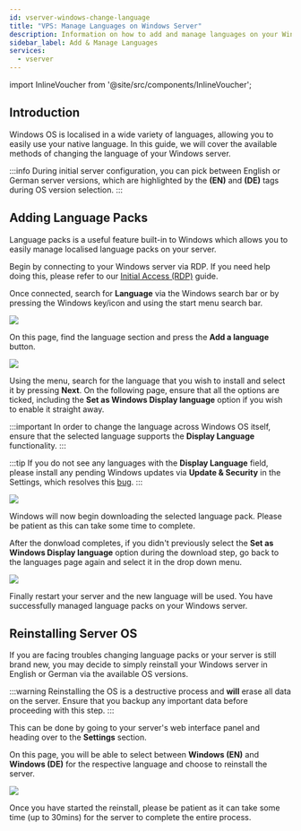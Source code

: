 ```yaml
---
id: vserver-windows-change-language
title: "VPS: Manage Languages on Windows Server"
description: Information on how to add and manage languages on your Windows VPS from ZAP-Hosting 
sidebar_label: Add & Manage Languages
services:
  - vserver
---
```


import InlineVoucher from '@site/src/components/InlineVoucher';

## Introduction

Windows OS is localised in a wide variety of languages, allowing you to easily use your native language. In this guide, we will cover the available methods of changing the language of your Windows server.

:::info
During initial server configuration, you can pick between English or German server versions, which are highlighted by the **(EN)** and **(DE)** tags during OS version selection.
:::

<InlineVoucher />

## Adding Language Packs

Language packs is a useful feature built-in to Windows which allows you to easily manage localised language packs on your server.

Begin by connecting to your Windows server via RDP. If you need help doing this, please refer to our [Initial Access (RDP)](vserver-windows-userdp.md) guide.

Once connected, search for **Language** via the Windows search bar or by pressing the Windows key/icon and using the start menu search bar.

![](https://screensaver01.zap-hosting.com/index.php/s/iwnxdwsYHPy9AMP/preview)

On this page, find the language section and press the **Add a language** button. 

![](https://screensaver01.zap-hosting.com/index.php/s/EJxNz66LPBDiE9J/preview)

Using the menu, search for the language that you wish to install and select it by pressing **Next**. On the following page, ensure that all the options are ticked, including the **Set as Windows Display language** option if you wish to enable it straight away.

:::important
In order to change the language across Windows OS itself, ensure that the selected language supports the **Display Language** functionality.
:::

:::tip
If you do not see any languages with the **Display Language** field, please install any pending Windows updates via **Update & Security** in the Settings, which resolves this [bug](https://learn.microsoft.com/en-us/troubleshoot/windows-server/shell-experience/cannot-configure-language-pack-windows-server-desktop-experience).
:::

![](https://screensaver01.zap-hosting.com/index.php/s/ZENz49zaSmkLNER/preview)

Windows will now begin downloading the selected language pack. Please be patient as this can take some time to complete.

After the donwload completes, if you didn't previously select the **Set as Windows Display language** option during the download step, go back to the languages page again and select it in the drop down menu.

![](https://screensaver01.zap-hosting.com/index.php/s/Ee3rMKzXTidr9Jk/preview)

Finally restart your server and the new language will be used. You have successfully managed language packs on your Windows server.

## Reinstalling Server OS

If you are facing troubles changing language packs or your server is still brand new, you may decide to simply reinstall your Windows server in English or German via the available OS versions.

:::warning
Reinstalling the OS is a destructive process and **will** erase all data on the server. Ensure that you backup any important data before proceeding with this step.
:::

This can be done by going to your server's web interface panel and heading over to the **Settings** section.

On this page, you will be able to select between **Windows (EN)** and **Windows (DE)** for the respective language and choose to reinstall the server.

![](https://screensaver01.zap-hosting.com/index.php/s/gxw8pKDr8sBBTHQ/preview)

Once you have started the reinstall, please be patient as it can take some time (up to 30mins) for the server to complete the entire process.

<InlineVoucher />
